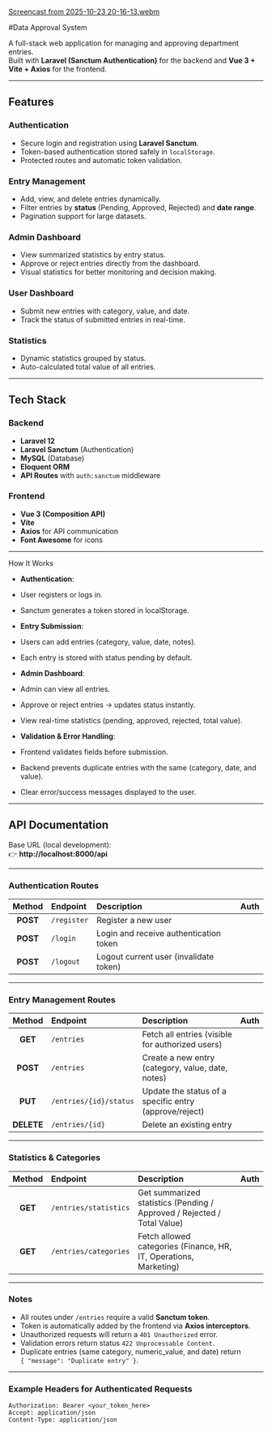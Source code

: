 
[Screencast from 2025-10-23 20-16-13.webm](https://github.com/user-attachments/assets/278be92c-73ca-4763-a3db-f01172c90b2f)
 
#Data Approval System

A full-stack web application for managing and approving department entries.  
Built with **Laravel (Sanctum Authentication)** for the backend and **Vue 3 + Vite + Axios** for the frontend.

---

##  Features

### Authentication
- Secure login and registration using **Laravel Sanctum**.
- Token-based authentication stored safely in `localStorage`.
- Protected routes and automatic token validation.

### Entry Management
- Add, view, and delete entries dynamically.
- Filter entries by **status** (Pending, Approved, Rejected) and **date range**.
- Pagination support for large datasets.

### Admin Dashboard
- View summarized statistics by entry status.
- Approve or reject entries directly from the dashboard.
- Visual statistics for better monitoring and decision making.

### User Dashboard
- Submit new entries with category, value, and date.
- Track the status of submitted entries in real-time.

### Statistics
- Dynamic statistics grouped by status.
- Auto-calculated total value of all entries.

---

##  Tech Stack

### Backend
- **Laravel 12**
- **Laravel Sanctum** (Authentication)
- **MySQL** (Database)
- **Eloquent ORM**
- **API Routes** with `auth:sanctum` middleware

### Frontend
- **Vue 3 (Composition API)**
- **Vite**
- **Axios** for API communication
- **Font Awesome** for icons

---
How It Works

- **Authentication**:

- User registers or logs in.

- Sanctum generates a token stored in localStorage.

- **Entry Submission**:

- Users can add entries (category, value, date, notes).

- Each entry is stored with status pending by default.

- **Admin Dashboard**:

- Admin can view all entries.

- Approve or reject entries → updates status instantly.

- View real-time statistics (pending, approved, rejected, total value).

- **Validation & Error Handling**:

- Frontend validates fields before submission.

- Backend prevents duplicate entries with the same (category, date, and value).

- Clear error/success messages displayed to the user.

---

## API Documentation

Base URL (local development):  
👉 **http://localhost:8000/api**

---

###  Authentication Routes

| Method | Endpoint | Description | Auth |
|:------:|:---------|:-------------|:----:|
| **POST** | `/register` | Register a new user |
| **POST** | `/login` | Login and receive authentication token  |
| **POST** | `/logout` | Logout current user (invalidate token) |

---

###  Entry Management Routes

| Method | Endpoint | Description | Auth |
|:------:|:---------|:-------------|:----:|
| **GET** | `/entries` | Fetch all entries (visible for authorized users) |
| **POST** | `/entries` | Create a new entry (category, value, date, notes)  |
| **PUT** | `/entries/{id}/status` | Update the status of a specific entry (approve/reject)  |
| **DELETE** | `/entries/{id}` | Delete an existing entry |

---

###  Statistics & Categories

| Method | Endpoint | Description | Auth |
|:------:|:---------|:-------------|:----:|
| **GET** | `/entries/statistics` | Get summarized statistics (Pending / Approved / Rejected / Total Value) |
| **GET** | `/entries/categories` | Fetch allowed categories (Finance, HR, IT, Operations, Marketing)  |

---

###  Notes

- All routes under `/entries` require a valid **Sanctum token**.
- Token is automatically added by the frontend via **Axios interceptors**.
- Unauthorized requests will return a `401 Unauthorized` error.
- Validation errors return status `422 Unprocessable Content`.
- Duplicate entries (same category, numeric_value, and date) return  
  `{ "message": "Duplicate entry" }`.

---

###  Example Headers for Authenticated Requests

```http
Authorization: Bearer <your_token_here>
Accept: application/json
Content-Type: application/json

